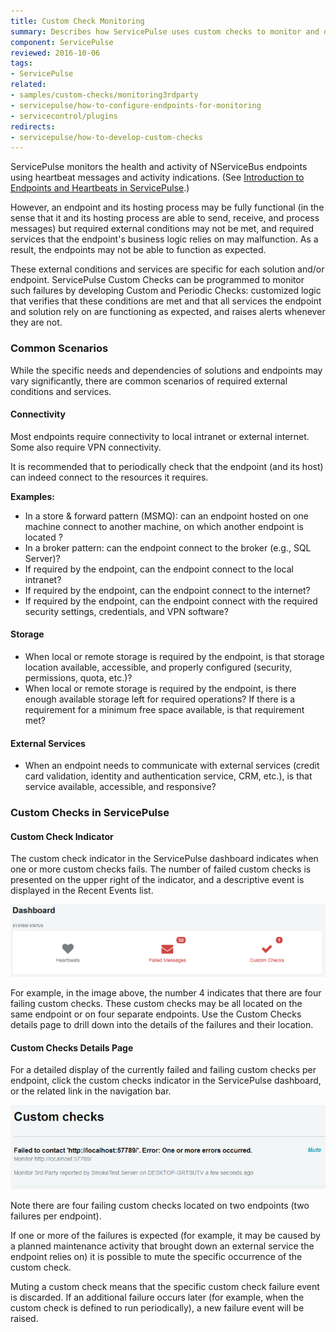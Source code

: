 ```yaml
---
title: Custom Check Monitoring
summary: Describes how ServicePulse uses custom checks to monitor and detect problem that are unique to the solution or endpoint(s) monitored
component: ServicePulse
reviewed: 2016-10-06
tags:
- ServicePulse
related:
- samples/custom-checks/monitoring3rdparty
- servicepulse/how-to-configure-endpoints-for-monitoring
- servicecontrol/plugins
redirects:
- servicepulse/how-to-develop-custom-checks
---
```


ServicePulse monitors the health and activity of NServiceBus endpoints using heartbeat messages and activity indications. (See [Introduction to Endpoints and Heartbeats in ServicePulse](intro-endpoints-heartbeats.md).)

However, an endpoint and its hosting process may be fully functional (in the sense that it and its hosting process are able to send, receive, and process messages) but required external conditions may not be met, and required services that the endpoint's business logic relies on may malfunction. As a result, the endpoints may not be able to function as expected.

These external conditions and services are specific for each solution and/or endpoint. ServicePulse Custom Checks can be programmed to monitor such failures by developing Custom and Periodic Checks: customized logic that verifies that these conditions are met and that all services the endpoint and solution rely on are functioning as expected, and raises alerts whenever they are not.


### Common Scenarios

While the specific needs and dependencies of solutions and endpoints may vary significantly, there are common scenarios of required external conditions and services.


#### Connectivity

Most endpoints require connectivity to local intranet or external internet. Some also require VPN connectivity.

It is recommended that to periodically check that the endpoint (and its host) can indeed connect to the resources it requires.

**Examples:**

 * In a store & forward pattern (MSMQ): can an endpoint hosted on one machine connect to another machine, on which another endpoint is located ?
 * In a broker pattern: can the endpoint connect to the broker (e.g., SQL Server)?
 * If required by the endpoint, can the endpoint connect to the local intranet?
 * If required by the endpoint, can the endpoint connect to the internet?
 * If required by the endpoint, can the endpoint connect with the required security settings, credentials, and VPN software?


#### Storage

 * When local or remote storage is required by the endpoint, is that storage location available, accessible, and properly configured (security, permissions, quota, etc.)?
 * When local or remote storage is required by the endpoint, is there enough available storage left for required operations? If there is a requirement for a minimum free space available, is that requirement met?


#### External Services

 * When an endpoint needs to communicate with external services (credit card validation, identity and authentication service, CRM, etc.), is that service available, accessible, and responsive?


### Custom Checks in ServicePulse


#### Custom Check Indicator

The custom check indicator in the ServicePulse dashboard indicates when one or more custom checks fails. The number of failed custom checks is presented on the upper right of the indicator, and a descriptive event is displayed in the Recent Events list.

![Custom Checks](images/custom-checks.png 'width=500')

For example, in the image above, the number 4 indicates that there are four failing custom checks. These custom checks may be all located on the same endpoint or on four separate endpoints. Use the Custom Checks details page to drill down into the details of the failures and their location.


#### Custom Checks Details Page

For a detailed display of the currently failed and failing custom checks per endpoint, click the custom checks indicator in the ServicePulse dashboard, or the related link in the navigation bar.

![Custom Checks Details page](images/custom-checks-details.png 'width=500')

Note there are four failing custom checks located on two endpoints (two failures per endpoint).

If one or more of the failures is expected (for example, it may be caused by a planned maintenance activity that brought down an external service the endpoint relies on) it is possible to mute the specific occurrence of the custom check.

Muting a custom check means that the specific custom check failure event is discarded. If an additional failure occurs later (for example, when the custom check is defined to run periodically), a new failure event will be raised.